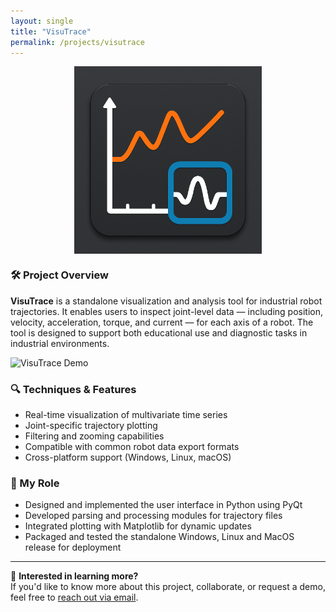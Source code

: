 ```yaml
---
layout: single
title: "VisuTrace"
permalink: /projects/visutrace
---
```


<img src="/assets/images/projects/visutrace.png" alt="VisuTrace Logo" style="max-width: 300px; display: block; margin: 0 auto;" />

### 🛠️ Project Overview

**VisuTrace** is a standalone visualization and analysis tool for industrial robot trajectories. It enables users to inspect joint-level data — including position, velocity, acceleration, torque, and current — for each axis of a robot. The tool is designed to support both educational use and diagnostic tasks in industrial environments.

<img src="/assets/images/projects/visutrace_demo.gif" alt="VisuTrace Demo" style="max-width: 100%; display: block; margin: 0 auto;" />

### 🔍 Techniques & Features

- Real-time visualization of multivariate time series  
- Joint-specific trajectory plotting  
- Filtering and zooming capabilities  
- Compatible with common robot data export formats  
- Cross-platform support (Windows, Linux, macOS)

### 🧠 My Role

- Designed and implemented the user interface in Python using PyQt  
- Developed parsing and processing modules for trajectory files  
- Integrated plotting with Matplotlib for dynamic updates  
- Packaged and tested the standalone Windows, Linux and MacOS release for deployment

---

📩 **Interested in learning more?**  
If you'd like to know more about this project, collaborate, or request a demo, feel free to [reach out via email](mailto:julen.bacaicoa@unavarra.es).

